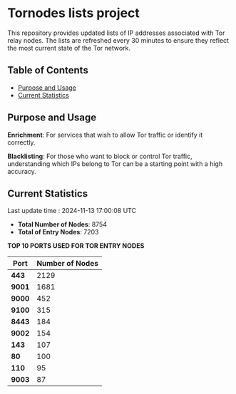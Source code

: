 # Tornodes lists project

This repository provides updated lists of IP addresses associated with Tor relay nodes. The lists are refreshed every 30 minutes to ensure they reflect the most current state of the Tor network.

## Table of Contents

- [Purpose and Usage](#purpose-and-usage)
- [Current Statistics](#current-statistics)


## Purpose and Usage

**Enrichment**: For services that wish to allow Tor traffic or identify it correctly.

**Blacklisting**: For those who want to block or control Tor traffic, understanding which IPs belong to Tor can be a starting point with a high accuracy.

## Current Statistics

Last update time : 2024-11-13 17:00:08 UTC

- **Total Number of Nodes**: 8754
- **Total of Entry Nodes**: 7203

**TOP 10 PORTS USED FOR TOR ENTRY NODES**

| **Port** | **Number of Nodes** |
|------|-----------------|
| **443**   | 2129  |
| **9001**   | 1681  |
| **9000**   | 452  |
| **9100**   | 315  |
| **8443**   | 184  |
| **9002**   | 154  |
| **143**   | 107  |
| **80**   | 100  |
| **110**   | 95  |
| **9003**   | 87  |

